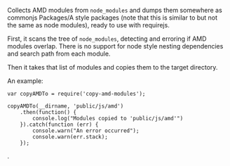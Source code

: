 Collects AMD modules from `node_modules` and dumps them somewhere as commonjs
Packages/A style packages (note that this is similar to but not the same as
node modules), ready to use with requirejs.

First, it scans the tree of `node_modules`, detecting and erroring if AMD
modules overlap. There is no support for node style nesting dependencies and
search path from each module.

Then it takes that list of modules and copies them to the target directory.

An example:


```
var copyAMDTo = require('copy-amd-modules');

copyAMDTo(__dirname, 'public/js/amd')
    .then(function() {
        console.log("Modules copied to 'public/js/amd'")
    }).catch(function (err) {
        console.warn("An error occurred");
        console.warn(err.stack);
    });
```
.
